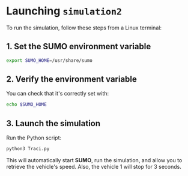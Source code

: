 # Launching `simulation2`

To run the simulation, follow these steps from a Linux terminal:

## 1. Set the SUMO environment variable
```bash
export SUMO_HOME=/usr/share/sumo
```

## 2. Verify the environment variable
You can check that it's correctly set with:
```bash
echo $SUMO_HOME
```

## 3. Launch the simulation
Run the Python script:
```bash
python3 Traci.py
```

This will automatically start **SUMO**, run the simulation, and allow you to retrieve the vehicle's speed. Also, the vehicle 1 will stop for 3 seconds.
